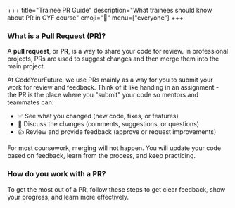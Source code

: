 +++
title="Trainee PR Guide"
description="What trainees should know about PR in CYF course"
emoji="📝"
menu=["everyone"]
+++

### What is a Pull Request (PR)?

A **pull request**, or **PR**, is a way to share your code for review.
In professional projects, PRs are used to suggest changes and then merge them into the main project.

At CodeYourFuture, we use PRs mainly as a way for you to submit your work for review and feedback.
Think of it like handing in an assignment - the PR is the place where you "submit" your code so 
mentors and teammates can:
- ✅ See what you changed (new code, fixes, or features)
- 💬 Discuss the changes (comments, suggestions, or questions)
- 👍 Review and provide feedback (approve or request improvements)

For most coursework, merging will not happen. You will update your code based on feedback, learn 
from the process, and keep practicing.

### How do you work with a PR? 

To get the most out of a PR, follow these steps to get 
clear feedback, show your progress, and learn more effectively.
